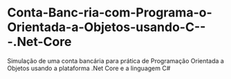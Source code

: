 # Conta-Banc-ria-com-Programa-o-Orientada-a-Objetos-usando-C---.Net-Core
Simulação de uma conta bancária para prática de Programação Orientada a Objetos usando a plataforma .Net Core e a linguagem C#
